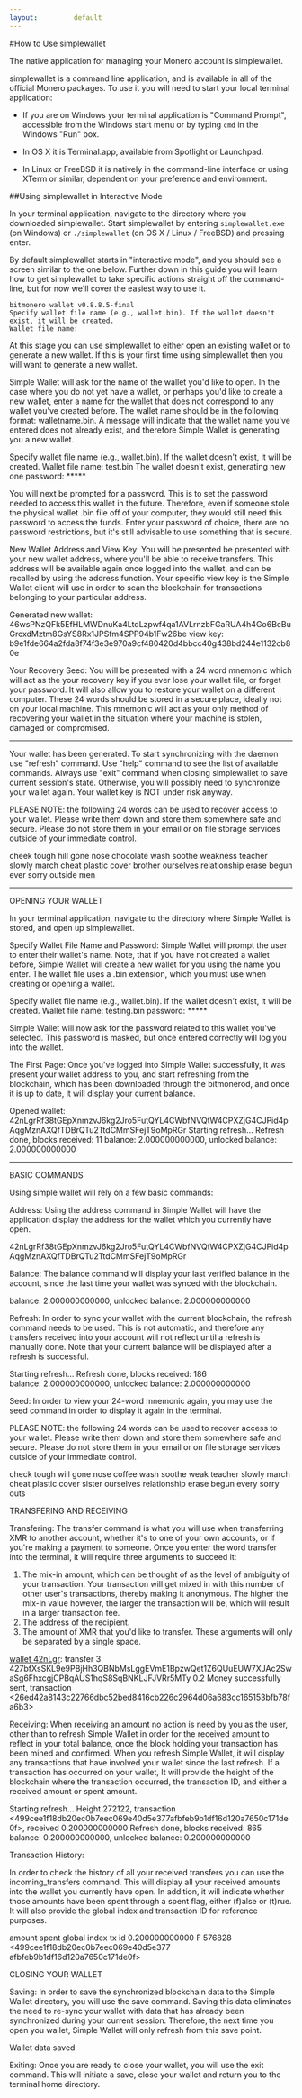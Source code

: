 ```yaml
---
layout:			default
---
```


#How to Use simplewallet

The native application for managing your Monero account is simplewallet.

simplewallet is a command line application, and is available in all of the official Monero packages. To use it you will need to start your local terminal application:

- If you are on Windows your terminal application is "Command Prompt", accessible from the Windows start menu or by typing ```cmd``` in the Windows "Run" box.

- In OS X it is Terminal.app, available from Spotlight or Launchpad.

- In Linux or FreeBSD it is natively in the command-line interface or using XTerm or similar, dependent on your preference and environment.

##Using simplewallet in Interactive Mode

In your terminal application, navigate to the directory where you downloaded simplewallet. Start simplewallet by entering ```simplewallet.exe``` (on Windows) or ```./simplewallet``` (on OS X / Linux / FreeBSD) and pressing enter.

By default simplewallet starts in "interactive mode", and you should see a screen similar to the one below. Further down in this guide you will learn how to get simplewallet to take specific actions straight off the command-line, but for now we'll cover the easiest way to use it.

    bitmonero wallet v0.8.8.5-final
    Specify wallet file name (e.g., wallet.bin). If the wallet doesn't exist, it will be created.
    Wallet file name:

At this stage you can use simplewallet to either open an existing wallet or to generate a new wallet. If this is your first time using simplewallet then you will want to generate a new wallet.



Simple Wallet will ask for the name of the wallet you'd like to open. In the case where you do not yet have a wallet, or perhaps you'd like to create a new wallet, enter a name for the wallet that does not correspond to any wallet you've created before. 
The wallet name should be in the following format: walletname.bin. A message will indicate that the wallet name you've entered does not already exist, and therefore Simple Wallet is generating you a new wallet.

Specify wallet file name (e.g., wallet.bin). If the wallet doesn't exist, it will be created.
Wallet file name: test.bin
The wallet doesn't exist, generating new one
password: *****

You will next be prompted for a password. This is to set the password needed to access this wallet in the future. Therefore, even if someone stole the physical wallet .bin file off of your computer, they would still need this password to access the funds. Enter your password of choice, there are no password restrictions, but it's still advisable to use something that is secure. 

 






New Wallet Address and View Key:
You will be presented be presented with your new wallet address, where you'll be able to receive transfers. This address will be available again once logged into the wallet, and can be recalled by using the address function. Your specific view key is the Simple Wallet client will use in order to scan the blockchain for transactions belonging to your particular address.

Generated new wallet: 46wsPNzQFk5EfHLMWDnuKa4LtdLzpwf4qa1AVLrnzbFGaRUA4h4Go6BcBuGrcxdMztm8GsYS8Rx1JPSfm4SPP94b1Fw26be
view key: b9e1fde664a2fda8f74f3e3e970a9cf480420d4bbcc40g438bd244e1132cb80e

Your Recovery Seed:
You will be presented with a 24 word mnemonic which will act as the your recovery key if you ever lose your wallet file, or forget your password. It will also allow you to restore your wallet on a different computer. These 24 words should be stored in a secure place, ideally not on your local machine. This mnemonic will act as your only method of recovering your wallet in the situation where your machine is stolen, damaged or compromised.

**********************************************************************
Your wallet has been generated.
To start synchronizing with the daemon use "refresh" command.
Use "help" command to see the list of available commands.
Always use "exit" command when closing simplewallet to save
current session's state. Otherwise, you will possibly need to synchronize 
your wallet again. Your wallet key is NOT under risk anyway.


PLEASE NOTE: the following 24 words can be used to recover access to your wallet. Please write them down and store them somewhere safe and secure. Please do not store them in your email or on file storage services outside of your immediate control.

cheek tough hill gone nose chocolate wash soothe weakness teacher slowly march cheat plastic cover brother ourselves relationship erase begun ever sorry outside men 
**********************************************************************





















OPENING YOUR WALLET

In your terminal application, navigate to the directory where Simple Wallet is stored, and open up simplewallet.

 

Specify Wallet File Name and Password:
Simple Wallet will prompt the user to enter their wallet's name. Note, that if you have not created a wallet before, Simple Wallet will create a new wallet for you using the name you enter. The wallet file uses a .bin extension, which you must use when creating or opening a wallet. 

Specify wallet file name (e.g., wallet.bin). If the wallet doesn't exist, it will be created.
Wallet file name: testing.bin
password: *****

Simple Wallet will now ask for the password related to this wallet you've selected. This password is masked, but once entered correctly will log you into the wallet.

The First Page:
Once you've logged into Simple Wallet successfully, it was present your wallet address to you, and start refreshing from the blockchain, which has been downloaded through the bitmonerod, and once it is up to date, it will display your current balance.

Opened wallet: 42nLgrRf38tGEpXnmzvJ6kg2Jro5FutQYL4CWbfNVQtW4CPXZjG4CJPid4pAqgMznAXQfTDBrQTu2TtdCMmSFejT9oMpRGr
Starting refresh...
Refresh done, blocks received: 11
balance: 2.000000000000, unlocked balance: 2.000000000000
*************************************************************


BASIC COMMANDS

Using simple wallet will rely on a few basic commands:

Address:
Using the address command in Simple Wallet will have the application display the address for the wallet which you currently have open.

[wallet 42nLgr]: address
42nLgrRf38tGEpXnmzvJ6kg2Jro5FutQYL4CWbfNVQtW4CPXZjG4CJPid4pAqgMznAXQfTDBrQTu2TtdCMmSFejT9oMpRGr

Balance:
The balance command will display your last verified balance in the account, since the last time your wallet was synced with the blockchain.

[wallet 42nLgr]: balance
balance: 2.000000000000, unlocked balance: 2.000000000000

Refresh:
In order to sync your wallet with the current blockchain, the refresh command needs to be used. This is not automatic, and therefore any transfers received into your account will not reflect until a refresh is manually done. Note that your current balance will be displayed after a refresh is successful.

[wallet 42nLgr]: refresh
Starting refresh...
Refresh done, blocks received: 186                              
balance: 2.000000000000, unlocked balance: 2.000000000000

Seed:
In order to view your 24-word mnemonic again, you may use the seed command in order to display it again in the terminal.

[wallet 46wsPN]: seed

PLEASE NOTE: the following 24 words can be used to recover access to your wallet. Please write them down and store them somewhere safe and secure. Please do not store them in your email or on file storage services outside of your immediate control.

check tough will gone nose coffee wash soothe weak teacher slowly march cheat plastic cover sister ourselves relationship erase begun every sorry outs

TRANSFERING AND RECEIVING

Transfering:
The transfer command is what you will use when transferring XMR to another account, whether it's to one of your own accounts, or if you're making a payment to someone. Once you enter the word transfer into the terminal, it will require three arguments to succeed it:
1.	The mix-in amount, which can be thought of as the level of ambiguity of your transaction. Your transaction will get mixed in with this number of other user's transactions, thereby making it anonymous. The higher the mix-in value however, the larger the transaction will be, which will result in a larger transaction fee.
2.	The address of the recipient.
3.	The amount of XMR that you'd like to transfer.
These arguments will only be separated by a single space.

[wallet 42nLgr]: transfer 3 427bfXsSKL9e9PBjHh3QBNbMsLggEVmE1BpzwQet1Z6QUuEUW7XJAc2SwaSg6FhxcgjCPBqAUS1hqS8SqBNKLJFJVRr5MTy 0.2
Money successfully sent, transaction <26ed42a8143c22766dbc52bed8416cb226c2964d06a683cc165153bfb78fa6b3>


Receiving:
When receiving an amount no action is need by you as the user, other than to refresh Simple Wallet in order for the received amount to reflect in your total balance, once the block holding your transaction has been mined and confirmed. When you refresh Simple Wallet, it will display any transactions that have involved your wallet since the last refresh. If a transaction has occurred on your wallet, It will provide the height of the blockchain where the transaction occurred, the transaction ID, and either a received amount or spent amount.


[wallet 46wsPN]: refresh
Starting refresh...
Height 272122, transaction <499cee1f18db20ec0b7eec069e40d5e377afbfeb9b1df16d120a7650c171de0f>, received 0.200000000000
Refresh done, blocks received: 865                              
balance: 0.200000000000, unlocked balance: 0.200000000000

Transaction History:

In order to check the history of all your received transfers you can use the incoming_transfers command. This will display all your received amounts into the wallet you currently have open. In addition, it will indicate whether those amounts have been spent through a spent flag, either (f)alse or (t)rue. It will also provide the global index and transaction ID for reference purposes. 

[wallet 46wsPN]: incoming_transfers
        amount       	          spent    	  global index	                              tx id
       0.200000000000	  F  	      576828	         <499cee1f18db20ec0b7eec069e40d5e377
       afbfeb9b1df16d120a7650c171de0f>











CLOSING YOUR WALLET

Saving:
In order to save the synchronized blockchain data to the Simple Wallet directory, you will use the save command. Saving this data eliminates the need to re-sync your wallet with data that has already been synchronized during your current session. Therefore, the next time you open you wallet, Simple Wallet will only refresh from this save point. 

[wallet 46wsPN]: save
Wallet data saved

Exiting:
Once you are ready to close your wallet, you will use the exit command. This will initiate a save, close your wallet and return you to the terminal home directory.
